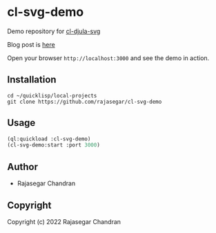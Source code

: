 # cl-svg-demo

Demo repository for [cl-djula-svg](github.com/rajasegar/cl-djula-svg)

Blog post is [here](https://dev.to/rajasegar/using-svgs-in-common-lisp-web-apps-with-djula-5f00)

Open your browser `http://localhost:3000` and see the demo in action.

## Installation
```
cd ~/quicklisp/local-projects
git clone https://github.com/rajasegar/cl-svg-demo
```

## Usage

```lisp
(ql:quickload :cl-svg-demo)
(cl-svg-demo:start :port 3000)
```

## Author

* Rajasegar Chandran

## Copyright

Copyright (c) 2022 Rajasegar Chandran

